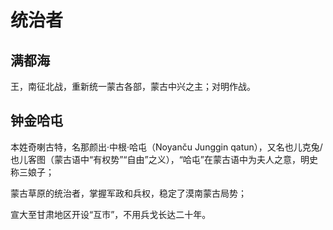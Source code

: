 # 统治者

## 满都海

王，南征北战，重新统一蒙古各部，蒙古中兴之主；对明作战。

## 钟金哈屯

本姓奇喇古特，名那颜出·中根·哈屯（Noyanču Junggin qatun），又名也儿克兔/也儿客图（蒙古语中“有权势”“自由”之义），“哈屯”在蒙古语中为夫人之意，明史称三娘子；

蒙古草原的统治者，掌握军政和兵权，稳定了漠南蒙古局势；

宣大至甘肃地区开设“互市”，不用兵戈长达二十年。
